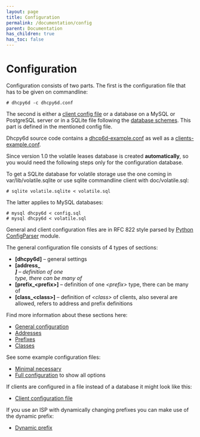 ```yaml
---
layout: page
title: Configuration
permalink: /documentation/config
parent: Documentation
has_children: true
has_toc: false
---
```


# Configuration

Configuration consists of two parts. The first is the configuration file that has to be given on commandline:

```terminal
# dhcpy6d -c dhcpy6d.conf
```

The second is either a [client config file](/documentation/config/client) or a database on a MySQL or PostgreSQL server or in a SQLite file following the [database schemes](/documentation/sql). This part is defined in the mentioned config file.

Dhcpy6d source code contains a [dhcp6d-example.conf](https://github.com/HenriWahl/dhcpy6d/blob/master/doc/dhcpy6d-example.conf) as well as a [clients-example.conf](https://github.com/HenriWahl/dhcpy6d/blob/master/doc/clients-example.conf).

Since version 1.0 the volatile leases database is created **automatically**, so you would need the following steps only for the configuration database.

To get a SQLite database for volatile storage use the one coming in var/lib/volatile.sqlite or use sqlite commandline client with doc/volatile.sql:

```terminal
# sqlite volatile.sqlite < volatile.sql
```

The latter applies to MySQL databases:

```terminal
# mysql dhcpy6d < config.sql
# mysql dhcpy6d < volatile.sql
```

General and client configuration files are in RFC 822 style parsed by [Python ConfigParser](http://docs.python.org/3/library/configparser.html) module.

The general configuration file consists of 4 types of sections:

- **[dhcpy6d]** – general settings
- **[address_<address>]** – definition of one _<address>_ type, there can be many of
- **[prefix_\<prefix>]** – definition of one _\<prefix>_ type, there can be many of
- **[class_\<class>]** – definition of _\<class>_ of clients, also several are allowed, refers to address and prefix definitions

Find more information about these sections here:

- [General configuration](/documentation/config/general)
- [Addresses](/documentation/config/addresses)
- [Prefixes](/documentation/config/prefixes)
- [Classes](/documentation/config/classes)

See some example configuration files:

- [Minimal necessary](/documentation/config/minimal)
- [Full configuration](/documentation/config/full) to show all options

If clients are configured in a file instead of a database it might look like this:

- [Client configuration file](/documentation/config/clients)

If you use an ISP with dynamically changing prefixes you can make use of the dynamic prefix:

- [Dynamic prefix](/documentation/config/dynamic_prefix)

